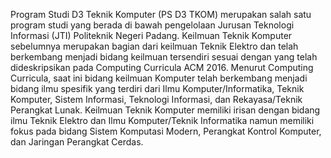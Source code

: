 Program Studi D3 Teknik Komputer (PS D3 TKOM) merupakan salah satu program studi yang berada di bawah pengelolaan Jurusan Teknologi Informasi (JTI) Politeknik Negeri Padang. Keilmuan Teknik Komputer sebelumnya merupakan bagian dari keilmuan Teknik Elektro dan telah berkembang menjadi bidang keilmuan tersendiri sesuai dengan yang telah dideskripsikan pada Computing Curricula ACM 2016. Menurut Computing Curricula, saat ini bidang keilmuan Komputer telah berkembang menjadi bidang ilmu spesifik yang terdiri dari Ilmu Komputer/Informatika, Teknik Komputer, Sistem Informasi, Teknologi Informasi, dan Rekayasa/Teknik Perangkat Lunak. Keilmuan Teknik Komputer memiliki irisan dengan bidang ilmu Teknik Elektro dan Ilmu Komputer/Teknik Informatika namun memiliki fokus pada bidang Sistem Komputasi Modern, Perangkat Kontrol Komputer, dan Jaringan Perangkat Cerdas.